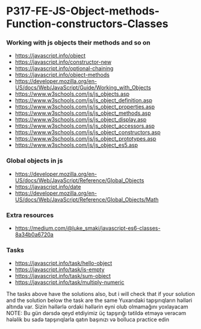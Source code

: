 # P317-FE-JS-Object-methods-Function-constructors-Classes

### Working with js objects their methods and so on
* https://javascript.info/object
* https://javascript.info/constructor-new
* https://javascript.info/optional-chaining
* https://javascript.info/object-methods
* https://developer.mozilla.org/en-US/docs/Web/JavaScript/Guide/Working_with_Objects
* https://www.w3schools.com/js/js_objects.asp
* https://www.w3schools.com/js/js_object_definition.asp
* https://www.w3schools.com/js/js_object_properties.asp
* https://www.w3schools.com/js/js_object_methods.asp
* https://www.w3schools.com/js/js_object_display.asp
* https://www.w3schools.com/js/js_object_accessors.asp
* https://www.w3schools.com/js/js_object_constructors.asp
* https://www.w3schools.com/js/js_object_prototypes.asp
* https://www.w3schools.com/js/js_object_es5.asp


### Global objects in js
* https://developer.mozilla.org/en-US/docs/Web/JavaScript/Reference/Global_Objects
* https://javascript.info/date
* https://developer.mozilla.org/en-US/docs/Web/JavaScript/Reference/Global_Objects/Math

### Extra resources
* https://medium.com/@luke_smaki/javascript-es6-classes-8a34b0a6720a

### Tasks
* https://javascript.info/task/hello-object
* https://javascript.info/task/is-empty
* https://javascript.info/task/sum-object
* https://javascript.info/task/multiply-numeric

The tasks above have the solutions also, but i will check that if your solution and the solution below the task are the same
Yuxarıdaki tapşırıqların həlləri altında var. Sizin həllərlə ordaki həllərin eyni olub olmamağını yoxlayacam
NOTE: Bu gün dərsdə qeyd etdiyimiz üç tapşırığı tətildə etməyə verəcəm hələlik bu sadə tapşırıqlarla qatın başınızı və bolluca practice edin
